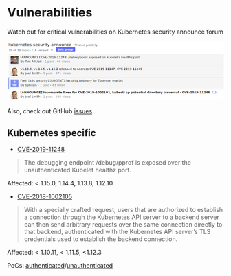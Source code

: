 # Vulnerabilities

Watch out for critical vulnerabilities on Kubernetes security announce forum

![Security announces forum](./imgs/security_forum.png)

Also, check out GitHub [issues](https://github.com/kubernetes/kubernetes/labels/area%2Fsecurity)

## Kubernetes specific

- [CVE-2019-11248](https://groups.google.com/forum/#!topic/kubernetes-security-announce/pKELclHIov8)

> The debugging endpoint /debug/pprof is exposed over the unauthenticated Kubelet healthz port.

Affected: < 1.15.0, 1.14.4, 1.13.8, 1.12.10

- [CVE-2018-1002105](https://nvd.nist.gov/vuln/detail/CVE-2018-1002105)

> With a specially crafted request, users that are authorized to establish a connection through the Kubernetes API server to a backend server can then send arbitrary requests over the same connection directly to that backend, authenticated with the Kubernetes API server’s TLS credentials used to establish the backend connection.

Affected: < 1.10.11, < 1.11.5, <1.12.3

PoCs: [authenticated](https://www.exploit-db.com/exploits/46053)/[unauthenticated](https://www.exploit-db.com/exploits/46052)
